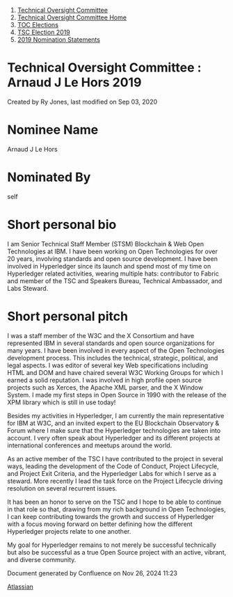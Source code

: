 1. [Technical Oversight Committee](index.html)
2. [Technical Oversight Committee Home](Technical-Oversight-Committee-Home_21430274.html)
3. [TOC Elections](TOC-Elections_21448771.html)
4. [TSC Election 2019](TSC-Election-2019_21434240.html)
5. [2019 Nomination Statements](2019-Nomination-Statements_21448772.html)

# Technical Oversight Committee : Arnaud J Le Hors 2019

Created by Ry Jones, last modified on Sep 03, 2020

# Nominee Name

Arnaud J Le Hors

# Nominated By

self

# Short personal bio

I am Senior Technical Staff Member (STSM) Blockchain &amp; Web Open Technologies at IBM. I have been working on Open Technologies for over 20 years, involving standards and open source development. I have been involved in Hyperledger since its launch and spend most of my time on Hyperledger related activities, wearing multiple hats: contributor to Fabric and member of the TSC and Speakers Bureau, Technical Ambassador, and Labs Steward.

# Short personal pitch

I was a staff member of the W3C and the X Consortium and have represented IBM in several standards and open source organizations for many years. I have been involved in every aspect of the Open Technologies development process. This includes the technical, strategic, political, and legal aspects. I was editor of several key Web specifications including HTML and DOM and have chaired several W3C Working Groups for which I earned a solid reputation. I was involved in high profile open source projects such as Xerces, the Apache XML parser, and the X Window System. I made my first steps in Open Source in 1990 with the release of the XPM library which is still in use today!

Besides my activities in Hyperledger, I am currently the main representative for IBM at W3C, and an invited expert to the EU Blockchain Observatory &amp; Forum where I make sure that the Hyperledger technologies are taken into account. I very often speak about Hyperledger and its different projects at international conferences and meetups around the world.

As an active member of the TSC I have contributed to the project in several ways, leading the development of the Code of Conduct, Project Lifecycle, and Project Exit Criteria, and the Hyperledger Labs for which I serve as a steward. More recently I lead the task force on the Project Lifecycle driving resolution on several recurrent issues.

It has been an honor to serve on the TSC and I hope to be able to continue in that role so that, drawing from my rich background in Open Technologies, I can keep contributing towards the growth and success of Hyperledger with a focus moving forward on better defining how the different Hyperledger projects relate to one another.

My goal for Hyperledger remains to not merely be successful technically but also be successful as a true Open Source project with an active, vibrant, and diverse community.

Document generated by Confluence on Nov 26, 2024 11:23

[Atlassian](http://www.atlassian.com/)
